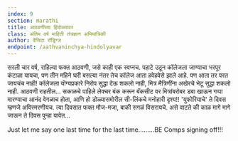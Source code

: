 ```yaml
---
index: 9
section: marathi
title: आठवणींच्या हिंदोळ्यावर
class: अंतिम वर्ष माहिती तंत्रज्ञान अभियांत्रिकी
author: वेंसिटा रॉड्रिग्ज
endpoint: /aathvaninchya-hindolyavar
---
```


सरली चार वर्ष, राहिल्या फक्त आठवणी, जसे काही एक स्वप्नच. पहाटे उठून कॉलेजला जाण्याचा भरपूर कंटाळा यायचा, पण तीन महिने घरी बसल्या नंतर तेच कॉलेज आता हवेहवेसे झाले आहे. पण आता तर परत जायचंच नाही! कॉलेजला यॊग्यप्रकारे निरोप सुद्धा देऊ शकलो नाही, मित्र मैत्रिणींना अखेरचे भेटू सुद्धा शकलो नाही. आठवणी राहतील… सकाळचे पाहिले लेक्चर बंक करून बॅकसीट वर मित्रांबरोबर डबा खाऊन गप्पा मारण्याचा आनंद वेगळाच होता, आणि हो डोळ्यासमोरील सी-लिंकचे मनोहारी दृश्य!! 'युफोरियाचे' ते दिवस म्हणजे अविस्मरणीयच. त्या दिवसात फक्त मौज-मजा, बाकी सगळं विसरायचे. असे वाटते की काळ मागे मागे जाऊन ते दिवस पुन्हा यावेत...

Just let me say one last time for the last time.........BE Comps signing off!!!
